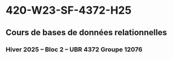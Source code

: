 # 420-W23-SF-4372-H25
## Cours de bases de données relationnelles 
### Hiver 2025 – Bloc 2 – UBR 4372 Groupe 12076
